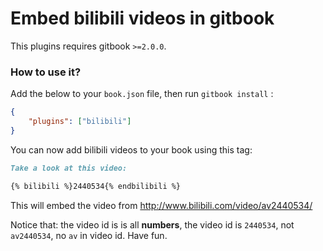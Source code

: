 Embed bilibili videos in gitbook
==============

This plugins requires gitbook `>=2.0.0`.

### How to use it?

Add the below to your `book.json` file, then run `gitbook install` :

```json
{
    "plugins": ["bilibili"]
}
```

You can now add bilibili videos to your book using this tag:

```markdown
Take a look at this video:

{% bilibili %}2440534{% endbilibili %}
```

This will embed the video from http://www.bilibili.com/video/av2440534/

Notice that: the video id is is all **numbers**,
the video id is `2440534`, not `av2440534`, no `av` in video id. Have fun.

